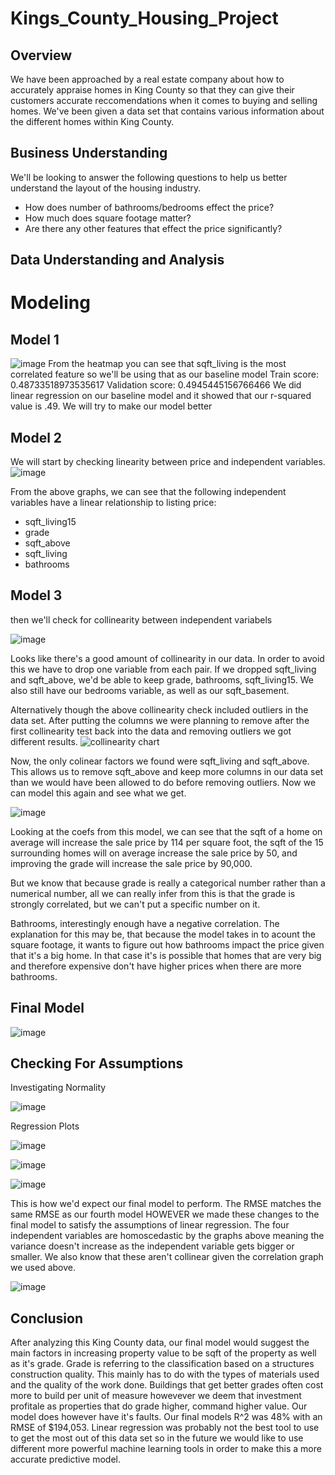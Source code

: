 # Kings_County_Housing_Project

## Overview
We have been approached by a real estate company about how to accurately appraise homes in King County so that they can give their customers accurate reccomendations when it comes to buying and selling homes. We've been given a data set that contains various information about the different homes within King County.
## Business Understanding
We'll be looking to answer the following questions to help us better understand the layout of the housing industry.

* How does number of bathrooms/bedrooms effect the price?
* How much does square footage matter?
* Are there any other features that effect the price significantly?
## Data Understanding and Analysis

# Modeling

## Model 1
![image](https://user-images.githubusercontent.com/12703065/142472501-753b5bfe-6579-47a1-8831-30cab8a8227b.png)
From the heatmap you can see that sqft_living is the most correlated feature so we'll be using that as our baseline model
Train score: 0.48733518973535617
Validation score: 0.4945445156766466
We did linear regression on our baseline model and it showed that our r-squared value is .49.
We will try to make our model better

## Model 2
We will start by checking linearity between price and independent variables.
![image](https://user-images.githubusercontent.com/12703065/142473481-72aa7328-3d54-41ef-aadb-1c821b2b30d5.png)

From the above graphs, we can see that the following independent variables have a linear relationship to listing price:

* sqft_living15
* grade
* sqft_above
* sqft_living
* bathrooms


## Model 3
then we'll check for collinearity between independent variabels

![image](https://user-images.githubusercontent.com/12703065/142474514-18d77e16-667e-424d-bac5-aeebdf13f0b0.png)

Looks like there's a good amount of collinearity in our data. In order to avoid this we have to drop one variable from each pair. If we dropped sqft_living and sqft_above, we'd be able to keep grade, bathrooms, sqft_living15. We also still have our bedrooms variable, as well as our sqft_basement.

Alternatively though the above collinearity check included outliers in the data set. After putting the columns we were planning to remove after the first
collinearity test back into the data and removing outliers we got different results. ![collinearity chart](https://user-images.githubusercontent.com/73855593/142642116-77e0812d-5148-4085-9f67-e7d6ca4ea16d.png)

Now, the only colinear factors we found were sqft_living and sqft_above. This allows us to remove sqft_above and keep more columns in our data set than we would have been allowed to do before removing outliers. Now we can model this again and see what we get.

![image](https://user-images.githubusercontent.com/12703065/142636540-f16e9740-507a-4daa-b20c-74b4d4312eaa.png)

Looking at the coefs from this model, we can see that the sqft of a home on average will increase the sale price by 114 per square foot, the sqft of the 15 surrounding homes will on average increase the sale price by 50, and improving the grade will increase the sale price by 90,000.

But we know that because grade is really a categorical number rather than a numerical number, all we can really infer from this is that the grade is strongly correlated, but we can't put a specific number on it.

Bathrooms, interestingly enough have a negative correlation. The explanation for this may be, that because the model takes in to acount the square footage, it wants to figure out how bathrooms impact the price given that it's a big home. In that case it's is possible that homes that are very big and therefore expensive don't have higher prices when there are more bathrooms.

## Final Model

![image](https://user-images.githubusercontent.com/12703065/142636864-07204801-6ee4-4c37-8235-fa0e8c983d30.png)



## Checking For Assumptions

Investigating Normality

![image](https://user-images.githubusercontent.com/12703065/142637054-cfc978b4-14a7-43ef-a81e-95c56aeb8b06.png)

Regression Plots

![image](https://user-images.githubusercontent.com/12703065/142637135-efd553be-3e35-4ec5-a783-51de38314657.png)

![image](https://user-images.githubusercontent.com/12703065/142637163-b7f745bc-f581-474b-9752-f2aa17db3872.png)

![image](https://user-images.githubusercontent.com/12703065/142637181-30470f14-00a7-4317-a2d6-483c1934601e.png)

This is how we'd expect our final model to perform. The RMSE matches the same RMSE as our fourth model HOWEVER we made these changes to the final model to satisfy the assumptions of linear regression. The four independent variables are homoscedastic by the graphs above meaning the variance doesn't increase as the independent variable gets bigger or smaller. We also know that these aren't collinear given the correlation graph we used above.

![image](https://user-images.githubusercontent.com/12703065/142637249-b15ed5db-18ce-4150-933e-08c9034fdd4d.png)

## Conclusion
After analyzing this King County data, our final model would suggest the main factors in increasing property value to be sqft of the property as well as it's
grade. Grade is referring to the classification based on a structures construction quality. This mainly has to do with the types of materials used and the quality of the work done. Buildings that get better grades often cost more to build per unit of measure howevever we deem that investment profitale as properties that do grade higher, command higher value. Our model does however have it's faults. Our final models R^2 was 48% with an RMSE of $194,053. Linear regression was probably not the best tool to use to get the most out of this data set so in the future we would like to use different more powerful machine learning tools in order to make this a more accurate predictive model.   
